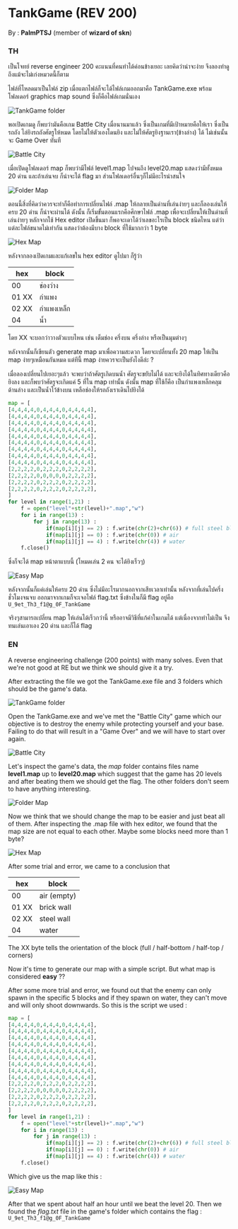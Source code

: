 TankGame (REV 200)
=================
By : **PalmPTSJ** (member of **wizard of skn**)

### TH

เป็นโจทย์ reverse engineer 200 คะแนนที่คนทำได้ค่อนข้างเยอะ เลยคิดว่าน่าจะง่าย จึงลองทำดูถึงแม้จะไม่เก่งหมวดนี้ก็ตาม

ไฟล์ที่โหลดมาเป็นไฟล์ zip เมื่อแตกไฟล์ก็จะได้ไฟล์เกมออกมาคือ TankGame.exe พร้อมโฟลเดอร์ graphics map sound ซึ่งก็คือไฟล์เกมนั่นเอง

![TankGame folder](Tank1.png)

พอเปิดเกมดู ก็พบว่ามันคือเกม Battle City เมื่อนานมาแล้ว ซึ่งเป็นเกมที่มีเป้าหมายคือให้เรา ซึ่งเป็นรถถัง ไล่ยิงรถถังศัตรูให้หมด โดยไม่ให้ตัวเองโดนยิง และไม่ให้ศัตรูยิงฐานเรา(ข้างล่าง) ได้ ไม่เช่นนั้นจะ Game Over ทันที

![Battle City](Tank2.png)

เมื่อเปิดดูโฟลเดอร์ map ก็พบว่ามีไฟล์ level1.map ไปจนถึง level20.map แสดงว่ามีทั้งหมด 20 ด่าน และถ้าเล่นจบ ก็น่าจะได้ flag มา ส่วนโฟลเดอร์อื่นๆก็ไม่มีอะไรน่าสนใจ

![Folder Map](Tank3.png)

ตอนนี้สิ่งที่คิดว่าควรจะทำก็คือทำการเปลี่ยนไฟล์ .map ให้กลายเป็นด่านที่เล่นง่ายๆ และก็ลองเล่นให้ครบ 20 ด่าน ก็น่าจะผ่านได้ ดังนั้น ก็เริ่มขั้นตอนแรกคือศึกษาไฟล์ .map เพื่อจะเปลี่ยนให้เป็นด่านที่เล่นง่ายๆ หลักจากใช้ Hex editor เปิดขึ้นมา ก็พอจะเดาได้ว่าเลขอะไรเป็น block ชนิดไหน แต่ว่าแต่ละไฟล์ขนาดไม่เท่ากัน แสดงว่าต้องมีบาง block ที่ใช้มากกว่า 1 byte

![Hex Map](Tank4.png)

หลังจากลองเปิดเกมและแก้เลขใน hex editor ดูไปมา ก็รู้ว่า

|hex   | block      |
|------|-----------|
|00    | ช่องว่าง     |
|01 XX | กำแพง     |
|02 XX | กำแพงเหล็ก |
|04    | น้ำ        |

โดย XX จะบอกว่าวางตัวแบบไหน เช่น เต็มช่อง ครึ่งบน ครึ่งล่าง หรือเป็นมุมต่างๆ

หลังจากนั้นก็เขียนตัว generate map มาเพื่อความสะดวก โดยจะเปลี่ยนทั้ง 20 map ให้เป็น map ง่ายๆเหมือนกันหมด แต่ทีนี้ map ง่ายควรจะเป็นยังไงดีล่ะ ?

เมื่อลองเปลี่ยนไปเยอะๆแล้ว จะพบว่าถ้าศัตรูเกิดบนน้ำ ศัตรูจะขยับไม่ได้ และจะยิงได้ในทิศทางเดียวคือยิงลง และก็พบว่าศัตรูจะเกิดแค่ 5 ที่ใน map เท่านั้น ดังนั้น map ที่ใช้ก็คือ เป็นกำแพงเหล็กคลุมด้านล่าง และเป็นน้ำไว้ข้างบน เหลือช่องให้รถถังเราเดินไปยิงได้

```python
map = [
[4,4,4,4,0,4,4,4,0,4,4,4,4],
[4,4,4,4,0,4,4,4,0,4,4,4,4],
[4,4,4,4,0,4,4,4,0,4,4,4,4],
[4,4,4,4,0,4,4,4,0,4,4,4,4],
[4,4,4,4,0,4,4,4,0,4,4,4,4],
[4,4,4,4,0,4,4,4,0,4,4,4,4],
[4,4,4,4,0,4,4,4,0,4,4,4,4],
[4,4,4,4,0,4,4,4,0,4,4,4,4],
[4,4,4,4,0,4,4,4,0,4,4,4,4],
[2,2,2,2,0,2,2,2,0,2,2,2,2],
[2,2,2,2,0,0,0,0,0,2,2,2,2],
[2,2,2,2,0,2,2,2,0,2,2,2,2],
[2,2,2,2,0,2,2,2,0,2,2,2,2],
]
for level in range(1,21) :
	f = open("level"+str(level)+".map","w")
	for i in range(13) :
		for j in range(13) :
			if(map[i][j] == 2) : f.write(chr(2)+chr(6)) # full steel block
			if(map[i][j] == 0) : f.write(chr(0)) # air
			if(map[i][j] == 4) : f.write(chr(4)) # water
	f.close()
```

ซึ่งก็จะได้ map หน้าตาแบบนี้ (โหมดเล่น 2 คน จะได้ยิงเร็วๆ)

![Easy Map](Tank5.png)

หลังจากนั้นก็แค่เล่นให้ครบ 20 ด่าน ซึ่งไม่มีอะไรมากนอกจากเสียเวลาเท่านั้น หลังจากที่เล่นไปครึ่งชั่วโมงจนจบ ออกมาจากเกมก็จะเจอไฟล์ flag.txt ซึ่งข้างในก็มี flag อยู่คือ `U_9et_Th3_f1@g_0F_TankGame`

จริงๆสามารถเปลี่ยน map ให้เล่นได้เร็วกว่านี้ หรืออาจมีวิธีที่แก้ค่าในเกมได้ แต่เนื่องจากทำไม่เป็น จึงทนเล่นเอาเอง 20 ด่าน และก็ได้ flag

### EN

A reverse engineering challenge (200 points) with many solves. Even that we're not good at RE but we think we should give it a try.

After extracting the file we got the TankGame.exe file and 3 folders which should be the game's data.

![TankGame folder](Tank1.png)

Open the TankGame.exe and we've met the "Battle City" game which our objective is to destroy the enemy while protecting yourself and your base. Failing to do that will result in a "Game Over" and we will have to start over again.

![Battle City](Tank2.png)

Let's inspect the game's data, the *map* folder contains files name **level1.map** up to **level20.map** which suggest that the game has 20 levels and after beating them we should get the flag. The other folders don't seem to have anything interesting.

![Folder Map](Tank3.png)

Now we think that we should change the map to be easier and just beat all of them. After inspecting the .map file with hex editor, we found that the map size are not equal to each other. Maybe some blocks need more than 1 byte?

![Hex Map](Tank4.png)

After some trial and error, we came to a conclusion that

|hex   | block      |
|------|-----------|
|00    | air (empty)     |
|01 XX | brick wall     |
|02 XX | steel wall |
|04    | water       |

The XX byte tells the orientation of the block (full / half-bottom / half-top / corners)

Now it's time to generate our map with a simple script. But what map is considered **easy** ??

After some more trial and error, we found out that the enemy can only spawn in the specific 5 blocks and if they spawn on water, they can't move and will only shoot downwards. So this is the script we used : 

```python
map = [
[4,4,4,4,0,4,4,4,0,4,4,4,4],
[4,4,4,4,0,4,4,4,0,4,4,4,4],
[4,4,4,4,0,4,4,4,0,4,4,4,4],
[4,4,4,4,0,4,4,4,0,4,4,4,4],
[4,4,4,4,0,4,4,4,0,4,4,4,4],
[4,4,4,4,0,4,4,4,0,4,4,4,4],
[4,4,4,4,0,4,4,4,0,4,4,4,4],
[4,4,4,4,0,4,4,4,0,4,4,4,4],
[4,4,4,4,0,4,4,4,0,4,4,4,4],
[2,2,2,2,0,2,2,2,0,2,2,2,2],
[2,2,2,2,0,0,0,0,0,2,2,2,2],
[2,2,2,2,0,2,2,2,0,2,2,2,2],
[2,2,2,2,0,2,2,2,0,2,2,2,2],
]
for level in range(1,21) :
	f = open("level"+str(level)+".map","w")
	for i in range(13) :
		for j in range(13) :
			if(map[i][j] == 2) : f.write(chr(2)+chr(6)) # full steel block
			if(map[i][j] == 0) : f.write(chr(0)) # air
			if(map[i][j] == 4) : f.write(chr(4)) # water
	f.close()
```

Which give us the map like this :

![Easy Map](Tank5.png)

After that we spent about half an hour until we beat the level 20. Then we found the *flag.txt* file in the game's folder which contains the flag : `U_9et_Th3_f1@g_0F_TankGame`
